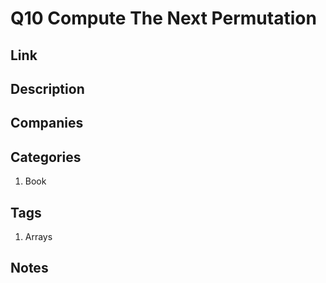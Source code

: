 # Q10 Compute The Next Permutation

## Link

## Description

## Companies

## Categories

1. Book

## Tags

1. Arrays

## Notes